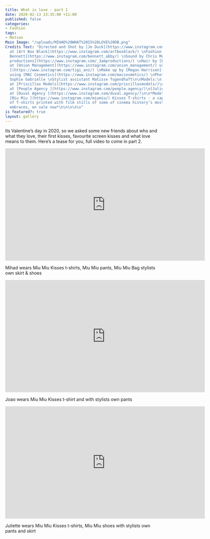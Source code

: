 ```yaml
---
title: What is love - part 1
date: 2020-02-13 23:35:00 +11:00
published: false
categories:
- Fashion
tags:
- Motion
Main Image: "/uploads/MIHAD%20WHAT%20IS%20LOVE%20DB.png"
Credits Text: "Directed and Shot by [Jo Duck](https://www.instagram.com/jo_duck/)
  at [Art Box Black](https://www.instagram.com/artboxblack/) \nFashion Editor [Abby
  Bennett](https://www.instagram.com/bennett_abby/) \nSound by Chris Murray at [3am
  productions](https://www.instagram.com/_3amproductions/) \nHair by [Bradwyn Jones](https://www.instagram.com/bradwynjones/)
  at [Union Management](https://www.instagram.com/union_management/) using [TIGI Professional
  ](https://www.instagram.com/tigi_anz/) \nMake up by [Megan Harrison](https://www.instagram.com/meganharrisonmakeup/)
  using [MAC Cosmetics](https://www.instagram.com/maccosmetics/) \nPhoto assistant
  Sophie Gabrielle \nStylist assistant Matisse Tugendhaft\n\nModels:\n[Mihad](https://www.instagram.com/mihadkd/)
  at [Priscillas Models](https://www.instagram.com/priscillasmodels/)\n[Joao](https://www.instagram.com/joaoqm/)
  at [People Agency ](https://www.instagram.com/people.agency/)\n[Juliette](https://www.instagram.com/juliettedudekemdacoz/)
  at [Duval Agency ](https://www.instagram.com/duval.agency/)\n\n*Models all wear
  [Miu Miu ](https://www.instagram.com/miumiu/) Kisses T-shirts - a capsule collection
  of T-shirts printed with film stills of some of cinema history’s most celebrated
  embraces, on sale now*\n\n\n\n\n"
is featured?: true
layout: gallery
---
```


Its Valentine’s day in 2020, so we asked some new friends about who and what they love, their first kisses, favourite screen kisses and what love means to them. Here’s a tease for you, full video to come in part 2.

<iframe src="https://player.vimeo.com/video/391360387" width="640" height="360" frameborder="0" allow="autoplay; fullscreen" allowfullscreen></iframe>  

Mihad wears Miu Miu Kisses t-shirts, Miu Miu pants, Miu Miu Bag stylists own skirt & shoes

<iframe src="https://player.vimeo.com/video/391364738" width="640" height="360" frameborder="0" allow="autoplay; fullscreen" allowfullscreen></iframe>  

Joao wears Miu Miu Kisses t-shirt and with stylists own pants

<iframe src="https://player.vimeo.com/video/391361471" width="640" height="360" frameborder="0" allow="autoplay; fullscreen" allowfullscreen></iframe>  


Juliette wears Miu Miu Kisses t-shirts, Miu Miu shoes with stylists own pants and skirt



